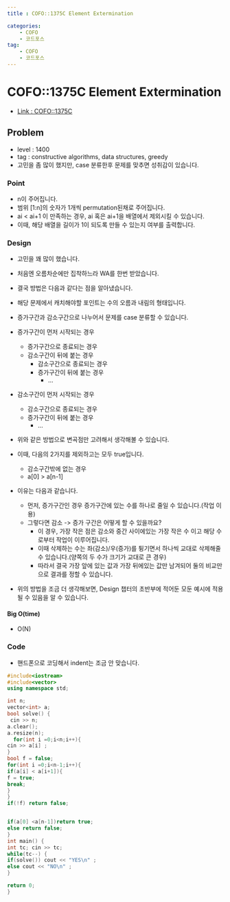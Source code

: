 ```yaml
---
title : COFO::1375C Element Extermination

categories:
    - COFO
    - 코드포스
tag:
    - COFO
    - 코드포스
---
```

# COFO::1375C Element Extermination
- [Link : COFO::1375C](https://codeforces.com/problemset/problem/1375/C)

## Problem 

- level : 1400
- tag : constructive algorithms, data structures, greedy
- 고민을 좀 많이 했지만, case 분류한후 문제를 맞추면 성취감이 있습니다.

### Point
- n이 주어집니다.
- 범위 [1:n]의 숫자가 1개씩 permutation된채로 주어집니다.
- ai < ai+1 이 만족하는 경우, ai 혹은 ai+1을 배열에서 제외시킬 수 있습니다.
- 이때, 해당 배열을 길이가 1이 되도록 만들 수 있는지 여부를 출력합니다.

### Design
- 고민을 꽤 많이 했습니다.
- 처음엔 오름차순에만 집착하느라 WA를 한번 받았습니다.
- 결국 방법은 다음과 같다는 점을 알아냈습니다.
- 해당 문제에서 캐치해야할 포인트는 수의 오름과 내림의 형태입니다.
- 증가구간과 감소구간으로 나누어서 문제를 case 분류할 수 있습니다.
- 증가구간이 먼저 시작되는 경우
  - 증가구간으로 종료되는 경우
  - 감소구간이 뒤에 붙는 경우
    - 감소구간으로 종료되는 경우
    - 증가구간이 뒤에 붙는 경우
      - ...
- 감소구간이 먼저 시작되는 경우
  - 감소구간으로 종료되는 경우
  - 증가구간이 뒤에 붙는 경우
    - ...

- 위와 같은 방법으로 변곡점만 고려해서 생각해볼 수 있습니다.
- 이때, 다음의 2가지를 제외하고는 모두 true입니다.
  - 감소구간밖에 없는 경우
  - a[0] > a[n-1]
- 이유는 다음과 같습니다.
  - 먼저, 증가구간인 경우 증가구간에 있는 수를 하나로 줄일 수 있습니다.(작업 이용)
  - 그렇다면 감소 -> 증가 구간은 어떻게 할 수 있을까요?
    - 이 경우, 가장 작은 점은 감소와 중간 사이에있는 가장 작은 수 이고 해당 수로부터 작업이 이루어집니다.
    - 이때 삭제하는 수는 좌(감소)/우(증가)를 튕기면서 하나씩 교대로 삭제해줄 수 있습니다.(양쪽의 두 수가 크기가 교대로 큰 경우)
    - 따라서 결국 가장 앞에 있는 값과 가장 뒤에있는 값만 남겨되어 둘의 비교만으로 결과를 정할 수 있습니다.
- 위의 방법을 조금 더 생각해보면, Design 챕터의 초반부에 적어둔 모둔 예시에 적용될 수 있음을 알 수 있습니다.

#### Big O(time)
- O(N)

### Code
- 핸드폰으로 코딩해서 indent는 조금 안 맞습니다.

```cpp
#include<iostream>
#include<vector>
using namespace std;

int n;
vector<int> a;
bool solve() {
 cin >> n;
a.clear();
a.resize(n);
  for(int i =0;i<n;i++){
cin >> a[i] ;
}
bool f = false;
for(int i =0;i<n-1;i++){
if(a[i] < a[i+1]){
f = true;
break;
}
} 
if(!f) return false;


if(a[0] <a[n-1])return true;
else return false;
} 
int main() {
int tc; cin >> tc;
while(tc--) {
if(solve()) cout << "YES\n" ;
else cout << "NO\n" ;
} 

return 0;
}
```
